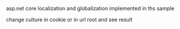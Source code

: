 asp.net core localization and globalization implemented in ths sample

change culture in cookie or in url root and see result
